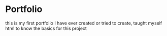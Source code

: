 # Portfolio
this is my first portfolio I have ever created or tried to create, taught myself html to know the basics for this project
